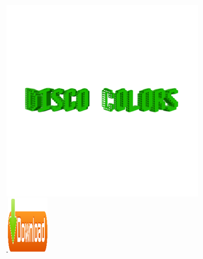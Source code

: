 <img src="https://raw.githubusercontent.com/ansicolormatrix/discocolors/master/20170803_165509.png">
<a href="/images/myw3schoolsimage.jpg" download="w3logo">
  <img border="0" src="https://raw.githubusercontent.com/ansicolormatrix/discocolors/master/586abf88b6fc1117b60b2757.png" alt="Download" width="104" height="142">
</a>
